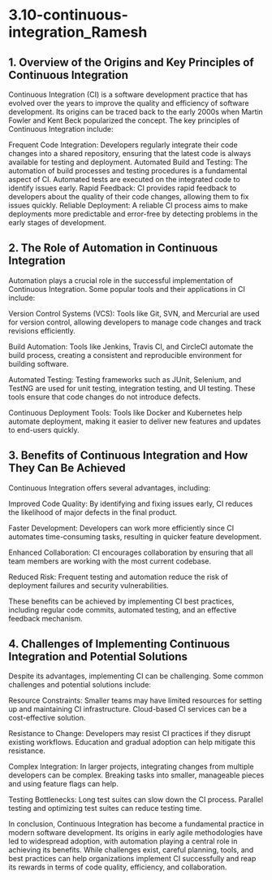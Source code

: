 # 3.10-continuous-integration_Ramesh

## 1. Overview of the Origins and Key Principles of Continuous Integration

Continuous Integration (CI) is a software development practice that has evolved over the years to improve the quality and efficiency of software development. Its origins can be traced back to the early 2000s when Martin Fowler and Kent Beck popularized the concept. The key principles of Continuous Integration include:

Frequent Code Integration: Developers regularly integrate their code changes into a shared repository, ensuring that the latest code is always available for testing and deployment.
Automated Build and Testing: The automation of build processes and testing procedures is a fundamental aspect of CI. Automated tests are executed on the integrated code to identify issues early.
Rapid Feedback: CI provides rapid feedback to developers about the quality of their code changes, allowing them to fix issues quickly.
Reliable Deployment: A reliable CI process aims to make deployments more predictable and error-free by detecting problems in the early stages of development.

## 2. The Role of Automation in Continuous Integration

Automation plays a crucial role in the successful implementation of Continuous Integration. Some popular tools and their applications in CI include:

Version Control Systems (VCS): Tools like Git, SVN, and Mercurial are used for version control, allowing developers to manage code changes and track revisions efficiently.

Build Automation: Tools like Jenkins, Travis CI, and CircleCI automate the build process, creating a consistent and reproducible environment for building software.

Automated Testing: Testing frameworks such as JUnit, Selenium, and TestNG are used for unit testing, integration testing, and UI testing. These tools ensure that code changes do not introduce defects.

Continuous Deployment Tools: Tools like Docker and Kubernetes help automate deployment, making it easier to deliver new features and updates to end-users quickly.

## 3. Benefits of Continuous Integration and How They Can Be Achieved

Continuous Integration offers several advantages, including:

Improved Code Quality: By identifying and fixing issues early, CI reduces the likelihood of major defects in the final product.

Faster Development: Developers can work more efficiently since CI automates time-consuming tasks, resulting in quicker feature development.

Enhanced Collaboration: CI encourages collaboration by ensuring that all team members are working with the most current codebase.

Reduced Risk: Frequent testing and automation reduce the risk of deployment failures and security vulnerabilities.

These benefits can be achieved by implementing CI best practices, including regular code commits, automated testing, and an effective feedback mechanism.

## 4. Challenges of Implementing Continuous Integration and Potential Solutions

Despite its advantages, implementing CI can be challenging. Some common challenges and potential solutions include:

Resource Constraints: Smaller teams may have limited resources for setting up and maintaining CI infrastructure. Cloud-based CI services can be a cost-effective solution.

Resistance to Change: Developers may resist CI practices if they disrupt existing workflows. Education and gradual adoption can help mitigate this resistance.

Complex Integration: In larger projects, integrating changes from multiple developers can be complex. Breaking tasks into smaller, manageable pieces and using feature flags can help.

Testing Bottlenecks: Long test suites can slow down the CI process. Parallel testing and optimizing test suites can reduce testing time.

In conclusion, Continuous Integration has become a fundamental practice in modern software development. Its origins in early agile methodologies have led to widespread adoption, with automation playing a central role in achieving its benefits. While challenges exist, careful planning, tools, and best practices can help organizations implement CI successfully and reap its rewards in terms of code quality, efficiency, and collaboration.
